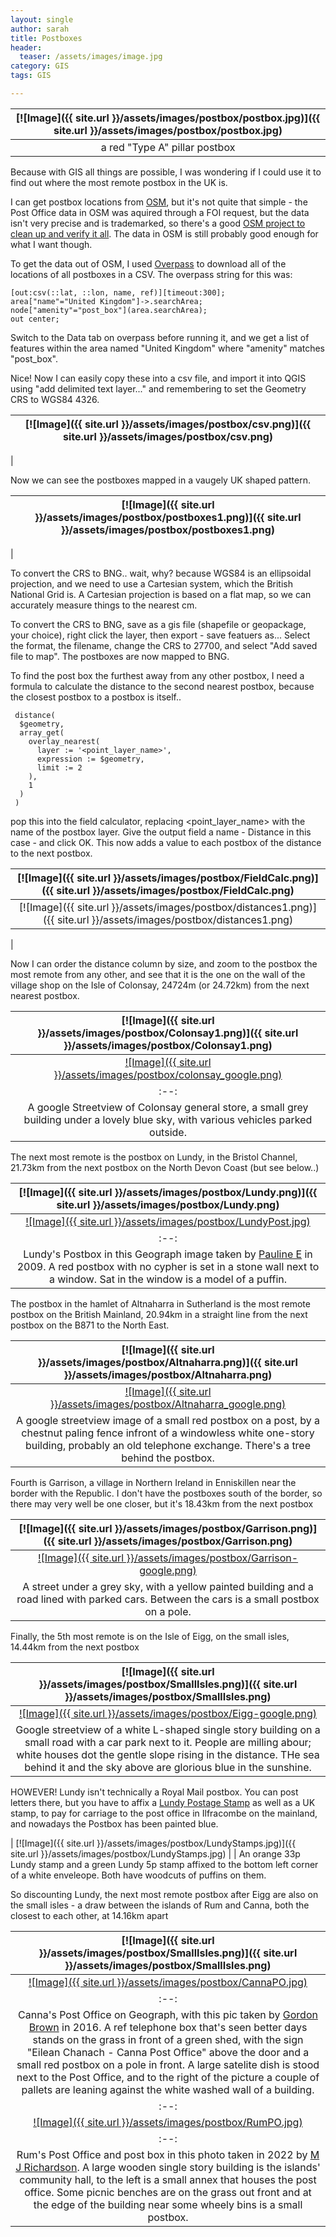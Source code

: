 ```yaml
---
layout: single
author: sarah
title: Postboxes
header:
  teaser: /assets/images/image.jpg
category: GIS
tags: GIS

---
```


| [![Image]({{ site.url }}/assets/images/postbox/postbox.jpg)]({{ site.url }}/assets/images/postbox/postbox.jpg) | 
|:--:| 
| a red "Type A" pillar postbox |


Because with GIS all things are possible, I was wondering if I could use it to find out where the most remote postbox in the UK is.

I can get postbox locations from [OSM](https://www.openstreetmap.org/), but it's not quite that simple - the Post Office data in OSM was aquired through a FOI request, but the data isn't very precise and is trademarked, so there's a good [OSM project to clean up and verify it all](https://osm.mathmos.net/postboxes/). The data in OSM is still probably good enough for what I want though.

To get the data out of OSM, I used [Overpass](https://overpass-turbo.eu/) to download all of the locations of all postboxes in a CSV. The overpass string for this was:

```
[out:csv(::lat, ::lon, name, ref)][timeout:300];
area["name"="United Kingdom"]->.searchArea;
node["amenity"="post_box"](area.searchArea);
out center;
```

Switch to the Data tab on overpass before running it, and we get a list of features within the area named "United Kingdom" where "amenity" matches "post_box". 

Nice! Now I can easily copy these into a csv file, and import it into QGIS using "add delimited text layer..." and remembering to set the Geometry CRS to WGS84 4326. 

| [![Image]({{ site.url }}/assets/images/postbox/csv.png)]({{ site.url }}/assets/images/postbox/csv.png) | 
|:--:| 
|

Now we can see the postboxes mapped in a vaugely UK shaped pattern.

| [![Image]({{ site.url }}/assets/images/postbox/postboxes1.png)]({{ site.url }}/assets/images/postbox/postboxes1.png) | 
|:--:| 
| 

To convert the CRS to BNG.. wait, why? because WGS84 is an ellipsoidal projection, and we need to use a Cartesian system, which the British National Grid is. A Cartesian projection is based on a flat map, so we can accurately measure things to the nearest cm.

To convert the CRS to BNG, save as a gis file (shapefile or geopackage, your choice), right click the layer, then export - save featuers as... Select the format, the filename, change the CRS to 27700, and select "Add saved file to map". The postboxes are now mapped to BNG.

To find the post box the furthest away from any other postbox, I need a formula to calculate the distance to the second nearest postbox, because the closest postbox to a postbox is itself..
```
 distance(
  $geometry,
  array_get(
    overlay_nearest(
      layer := '<point_layer_name>',
      expression := $geometry,
      limit := 2
    ),
    1
  )
 )
```

pop this into the field calculator, replacing <point_layer_name> with the name of the postbox layer. Give the output field a name - Distance in this case - and click OK. This now adds a value to each postbox of the distance to the next postbox.

| [![Image]({{ site.url }}/assets/images/postbox/FieldCalc.png)]({{ site.url }}/assets/images/postbox/FieldCalc.png) | 
|:--:| 
| [![Image]({{ site.url }}/assets/images/postbox/distances1.png)]({{ site.url }}/assets/images/postbox/distances1.png) | 
|

Now I can order the distance column by size, and zoom to the postbox the most remote from any other, and see that it is the one on the wall of the village shop on the Isle of Colonsay, 24724m (or 24.72km) from the next nearest postbox.

| [![Image]({{ site.url }}/assets/images/postbox/Colonsay1.png)]({{ site.url }}/assets/images/postbox/Colonsay1.png) | 
|:--:| 
| [![Image]({{ site.url }}/assets/images/postbox/colonsay_google.png)](https://maps.app.goo.gl/Smw8tBJDuEoNWpq99) | 
|:--:| 
| A google Streetview of Colonsay general store, a small grey building under a lovely blue sky, with various vehicles parked outside.| 

The next most remote is the postbox on Lundy, in the Bristol Channel, 21.73km from the next postbox on the North Devon Coast (but see below..)

| [![Image]({{ site.url }}/assets/images/postbox/Lundy.png)]({{ site.url }}/assets/images/postbox/Lundy.png) | 
|:--:| 
| [![Image]({{ site.url }}/assets/images/postbox/LundyPost.jpg)](https://www.geograph.org.uk/photo/1339472) | 
|:--:| 
| Lundy's Postbox in this Geograph image taken by [Pauline E](https://www.geograph.org.uk/profile/13903) in 2009. A red postbox with no cypher is set in a stone wall next to a window. Sat in the window is a model of a puffin. | 

The postbox in the hamlet of Altnaharra in Sutherland is the most remote postbox on the British Mainland, 20.94km in a straight line from the next postbox on the B871 to the North East.  

| [![Image]({{ site.url }}/assets/images/postbox/Altnaharra.png)]({{ site.url }}/assets/images/postbox/Altnaharra.png) | 
|:--:| 
| [![Image]({{ site.url }}/assets/images/postbox/Altnaharra_google.png)](https://maps.app.goo.gl/y8891JY2Ws7zqBgS7) | 
| A google streetview image of a small red postbox on a post, by a chestnut paling fence infront of a windowless white one-story building, probably an old telephone exchange. There's a tree behind the postbox. 

Fourth is Garrison, a village in Northern Ireland in Enniskillen near the border with the Republic. I don't have the postboxes south of the border, so there may very well be one closer, but it's 18.43km from the next postbox

| [![Image]({{ site.url }}/assets/images/postbox/Garrison.png)]({{ site.url }}/assets/images/postbox/Garrison.png) | 
|:--:| 
| [![Image]({{ site.url }}/assets/images/postbox/Garrison-google.png)](https://maps.app.goo.gl/KF6HgpYT9H5kjHG8A) | 
|  A street under a grey sky, with a yellow painted building and a road lined with parked cars. Between the cars is a small postbox on a pole.

Finally, the 5th most remote is on the Isle of Eigg, on the small isles,  14.44km from the next postbox

| [![Image]({{ site.url }}/assets/images/postbox/SmallIsles.png)]({{ site.url }}/assets/images/postbox/SmallIsles.png) | 
|:--:| 
| [![Image]({{ site.url }}/assets/images/postbox/Eigg-google.png)](https://maps.app.goo.gl/o9d5otXfA5jAaCbL9) | 
| Google streetview of a white L-shaped single story building on a small road with a car park next to it. People are milling abour; white houses dot the gentle slope rising in the distance. THe sea behind it and the sky above are glorious blue in the sunshine.

HOWEVER! Lundy isn't technically a Royal Mail postbox. You can post letters there, but you have to affix a [Lundy Postage Stamp](https://www.landmarktrust.org.uk/lundyisland/discovering-lundy/lundy-post/) as well as a UK stamp, to pay for carriage to the post office in Ilfracombe on the mainland, and nowadays the Postbox has been painted blue.

| [![Image]({{ site.url }}/assets/images/postbox/LundyStamps.jpg)]({{ site.url }}/assets/images/postbox/LundyStamps.jpg) | 
| An orange 33p Lundy stamp and a green Lundy 5p stamp affixed to the bottom left corner of a white enveleope. Both have woodcuts of puffins on them.

So discounting Lundy, the next most remote postbox after Eigg are also on the small isles - a draw between the islands of Rum and Canna, both the closest to each other, at 14.16km apart

| [![Image]({{ site.url }}/assets/images/postbox/SmallIsles.png)]({{ site.url }}/assets/images/postbox/SmallIsles.png) | 
|:--:| 
| [![Image]({{ site.url }}/assets/images/postbox/CannaPO.jpg)](https://www.geograph.org.uk/photo/5085054) | 
|:--:| 
| Canna's Post Office on Geograph, with this pic taken by [Gordon Brown](https://www.geograph.org.uk/profile/1876) in 2016. A ref telephone box that's seen better days stands on the grass in front of a green shed, with the sign "Eilean Chanach - Canna Post Office" above the door and a small red postbox on a pole in front. A large satelite dish is stood next to the Post Office, and to the right of the picture a couple of pallets are leaning against the white washed wall of a building. | 
|:--:| 
| [![Image]({{ site.url }}/assets/images/postbox/RumPO.jpg)](https://www.geograph.org.uk/photo/7183797) | 
|:--:| 
| Rum's Post Office and post box in this photo taken in 2022 by [M J Richardson](https://www.geograph.org.uk/profile/15498). A large wooden single story building is the islands' community hall, to the left is a small annex that houses the post office. Some picnic benches are on the grass out front and at the edge of the building near some wheely bins is a small postbox. | 

